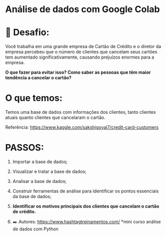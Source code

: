 # Análise de dados com Google Colab

# 🚀 Desafio:

Você trabalha em uma grande empresa de Cartão de Crédito e o diretor da empresa percebeu que o número de clientes que cancelam seus cartões tem aumentado significativamente, causando prejuízos enormes para a empresa.

**O que fazer para evitar isso? Como saber as pessoas que têm maior tendência a cancelar o cartão?**

# O que temos:

Temos uma base de dados com informações dos clientes, tanto clientes atuais quanto clientes que cancelaram o cartão.

Referência: https://www.kaggle.com/sakshigoyal7/credit-card-customers

# PASSOS:
1. Importar a base de dados;
2. Visualizar e tratar a base de dados;
3. Analisar a base de dados;
4. Construir ferramentas de análise para identificar os pontos essenciais da base de dados;
5. **Identificar os motivos principais dos clientes que cancelam o cartão de crédito.**


6. ✒️ Autores: https://www.hashtagtreinamentos.com/ *mini curso análise de dados com Python
